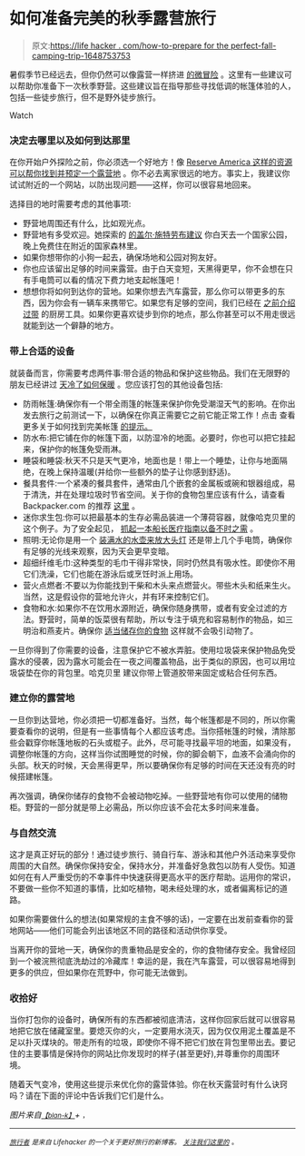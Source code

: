# 如何准备完美的秋季露营旅行

> 原文:[https://life hacker . com/how-to-prepare for the perfect-fall-camping-trip-1648753753](https://lifehacker.com/how-to-prepare-for-the-perfect-fall-camping-trip-1648753753)

暑假季节已经远去，但你仍然可以像露营一样挤进 [的微冒险](https://lifehacker.com/book-a-microadventure-when-you-dont-have-time-to-trav-1613943684) 。这里有一些建议可以帮助你准备下一次秋季野营。这些建议旨在指导那些寻找低调的帐篷体验的人，包括一些徒步旅行，但不是野外徒步旅行。

Watch

### 决定去哪里以及如何到达那里

在你开始户外探险之前，你必须选一个好地方！像 [Reserve America 这样的资源可以帮你找到并预定一个露营地](https://lifehacker.com/reserve-america-lets-you-find-and-reserve-campsites-1603206220) 。你不必去离家很远的地方。事实上，我建议你试试附近的一个网站，以防出现问题——这样，你可以很容易地回来。

选择目的地时需要考虑的其他事项:

*   野营地周围还有什么，比如观光点。
*   野营地有多受欢迎。她探索的 [的盖尔·施特劳布建议](https://huckberry.com/journal/posts/fall-camping-tips-recipes-and-adventure-hacks-from-the-pros) 你白天去一个国家公园，晚上免费住在附近的国家森林里。
*   如果你想带你的小狗一起去，确保场地和公园对狗友好。
*   你也应该留出足够的时间来露营。由于白天变短，天黑得更早，你不会想在只有手电筒可以看的情况下费力地支起帐篷吧！
*   想想你将如何到达你的营地。如果你想去汽车露营，那么你可以带更多的东西，因为你会有一辆车来携带它。如果您有足够的空间，我们已经在 [之前介绍过带](http://wayfarer.lifehacker.com/the-most-important-kitchen-tools-to-bring-to-a-vacation-1613934137) 的厨房工具。如果你更喜欢徒步到你的地点，那么你甚至可以不用走很远就能到达一个僻静的地方。

### **带上合适的设备**

就装备而言，你需要考虑两件事:带合适的物品和保护这些物品。我们在无限野的朋友已经讲过 [天冷了如何保暖](https://gizmodo.com/how-to-stay-warm-when-its-cold-outside-1643473572) 。您应该打包的其他设备包括:

*   防雨帐篷:确保你有一个带全雨篷的帐篷来保护你免受潮湿天气的影响。在你出发去旅行之前测试一下，以确保在你真正需要它之前它能正常工作！点击 查看更多关于如何找到完美帐篷 [的提示。](https://indefinitelywild.gizmodo.com/how-to-find-the-perfect-tent-1624706473)
*   防水布:把它铺在你的帐篷下面，以防湿冷的地面。必要时，你也可以把它挂起来，保护你的帐篷免受雨淋。
*   睡袋和睡袋:秋天不只是天气更冷，地面也是！带上一个睡垫，让你与地面隔绝，在晚上保持温暖(并给你一些额外的垫子让你感到舒适)。
*   餐具套件:一个紧凑的餐具套件，通常由几个嵌套的金属板或碗和银器组成，易于清洗，并在处理垃圾时节省空间。关于你的食物包里应该有什么，请查看 Backpacker.com 的推荐 [这里](http://www.backpacker.com/view/photos/gear-photos/ultimate-mess-kit/#bp=0/img1) 。
*   迷你求生包:你可以把最基本的生存必需品装进一个薄荷容器，就像哈克贝里的这个例子。为了安全起见， [抓起一本船长医疗指南以备不时之需](http://lifehacker.com/ships-captains-medical-guide-is-an-emergency-manual-for-5789776) 。
*   照明:无论你是用一个 [装满水的水壶来放大头灯](http://lifehacker.com/make-an-ambient-lamp-out-of-a-milk-jug-5896796) 还是带上几个手电筒，确保你有足够的光线来观察，因为天会更早变暗。
*   超细纤维毛巾:这种类型的毛巾干得非常快，同时仍然具有吸水性。即使你不用它们洗澡，它们也能在游泳后或烹饪时派上用场。
*   营火点燃者:不要以为你能找到干柴和木头来点燃营火。带些木头和纸来生火。当然，这是假设你的营地允许火，并有环来控制它们。
*   食物和水:如果你不在饮用水源附近，确保你随身携带，或者有安全过滤的方法。野营时，简单的饭菜很有帮助，所以专注于填充和容易制作的物品，如三明治和燕麦片。确保你 [适当储存你的食物](http://www.rei.com/learn/expert-advice/food-handling-storage.html) 这样就不会吸引动物了。

一旦你得到了你需要的设备，注意保护它不被水弄脏。使用垃圾袋来保护物品免受露水的侵袭，因为露水可能会在一夜之间覆盖物品，出于类似的原因，也可以用垃圾袋垫在你的背包里。哈克贝里 建议你带上管道胶带来固定或粘合任何东西。

### 建立你的露营地

一旦你到达营地，你必须把一切都准备好。当然，每个帐篷都是不同的，所以你需要查看你的说明，但是有一些事情每个人都应该考虑。当你搭帐篷的时候，清除那些会戳穿你帐篷地板的石头或棍子。此外，尽可能寻找最平坦的地面，如果没有，调整你帐篷的方向，这样当你试图睡觉的时候，你的脚会朝下，血液不会涌向你的头部。秋天的时候，天会黑得更早，所以要确保你有足够的时间在天还没有亮的时候搭建帐篷。

再次强调，确保你储存的食物不会被动物吃掉。一些野营地有你可以使用的储物柜。野营的一部分就是带上必需品，所以你应该不会花太多时间来准备。

### **与自然交流**

这才是真正好玩的部分！通过徒步旅行、骑自行车、游泳和其他户外活动来享受你周围的大自然。确保你保持安全，保持水分，并准备好急救包以防有人受伤。知道如何在有人严重受伤的不幸事件中快速获得更高水平的医疗帮助。运用你的常识，不要做一些你不知道的事情，比如吃植物，喝未经处理的水，或者偏离标记的道路。

如果你需要做什么的想法(如果常规的主食不够的话)，一定要在出发前查看你的营地网站——他们可能会列出该地区不同的路径和活动供你享受。

当离开你的营地一天，确保你的贵重物品是安全的，你的食物储存安全。我曾经回到一个被浣熊彻底洗劫过的冷藏库！幸运的是，我在汽车露营，可以很容易地得到更多的供应，但如果你在荒野中，你可能无法做到。

### **收拾好**

当你打包你的设备时，确保所有的东西都被彻底清洁，这样你回家后就可以很容易地把它放在储藏室里。要熄灭你的火，一定要用水浇灭，因为仅仅用泥土覆盖是不足以扑灭煤块的。带走所有的垃圾，即使你不得不把它们放在背包里带出去。要记住的主要事情是保持你的网站比你发现时的样子(甚至更好),并尊重你的周围环境。

随着天气变冷，使用这些提示来优化你的露营体验。你在秋天露营时有什么诀窍吗？请在下面的评论中告诉我们它们是什么。

*图片来自*[<small>*【blan-k】*</small>](http://www.shutterstock.com/pic.mhtml?id=214161643&src=id)*+* [<small></small>](https://www.flickr.com/photos/brettneilson/15240872191/)*<small>*，*</small>*

* * *

*[<small>*旅行者*</small>](http://wayfarer.lifehacker.com/) <small>*是来自 Lifehacker 的一个关于更好旅行的新博客。*</small> [<small>*关注我们这里的*</small>](https://twitter.com/WayfarerLH) <small>*。*</small>*